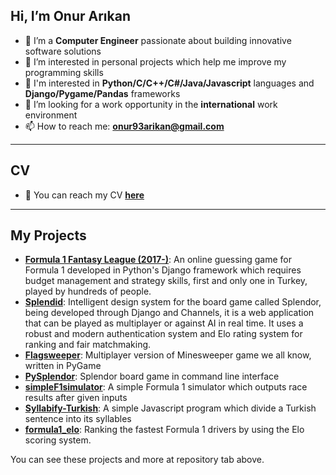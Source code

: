 ## Hi, I’m Onur Arıkan
- 🌱 I’m a **Computer Engineer** passionate about building innovative software solutions
- 💞️ I’m interested in personal projects which help me improve my programming skills
- 🔭 I'm interested in **Python/C/C++/C#/Java/Javascript** languages and **Django/Pygame/Pandas** frameworks
- 👀 I’m looking for a work opportunity in the **international** work environment
- 📫 How to reach me: **[onur93arikan@gmail.com](mailto:onur93arikan@gmail.com)**

---
## CV
- 🔗 You can reach my CV **[here](https://opethef10.github.io/resume/)**

---
## My Projects
- **[Formula 1 Fantasy League (2017-)](https://tinyurl.com/formula1turkiye)**: An online guessing game for Formula 1 developed in Python's Django framework which requires budget management and strategy skills, first and only one in Turkey, played by hundreds of people.
- **[Splendid](https://senior.ceng.metu.edu.tr/2024/SPLENDID/)**: Intelligent design system for the board game called Splendor, being developed through Django and Channels, it is a web application that can be played as multiplayer or against AI in real time. It uses a robust and modern authentication system and Elo rating system for ranking and fair matchmaking.
- **[Flagsweeper](https://github.com/opethef10/Flagsweeper)**: Multiplayer version of Minesweeper game we all know, written in PyGame
- **[PySplendor](https://github.com/opethef10/PySplendor)**: Splendor board game in command line interface
- **[simpleF1simulator](https://github.com/opethef10/simpleF1simulator)**: A simple Formula 1 simulator which outputs race results after given inputs
- **[Syllabify-Turkish](https://github.com/opethef10/Syllabify-Turkish)**: A simple Javascript program which divide a Turkish sentence into its syllables
- **[formula1_elo](https://github.com/opethef10/formula1_elo)**: Ranking the fastest Formula 1 drivers by using the Elo scoring system.

You can see these projects and more at repository tab above.
<!---
opethef10/opethef10 is a ✨ special ✨ repository because its `README.md` (this file) appears on your GitHub profile.
You can click the Preview link to take a look at your changes.
--->
